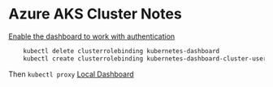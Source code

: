 # Azure AKS Cluster Notes

[Enable the dashboard to work with authentication](https://github.com/Azure/AKS/issues/1573#issuecomment-706444871)
```bash
    kubectl delete clusterrolebinding kubernetes-dashboard
    kubectl create clusterrolebinding kubernetes-dashboard-cluster-user --clusterrole=cluster-admin --user=clusterUser
```

Then `kubectl proxy` [Local Dashboard](http://localhost:8001/api/v1/namespaces/kube-system/services/https:kubernetes-dashboard:/proxy/#/overview?namespace=default)


